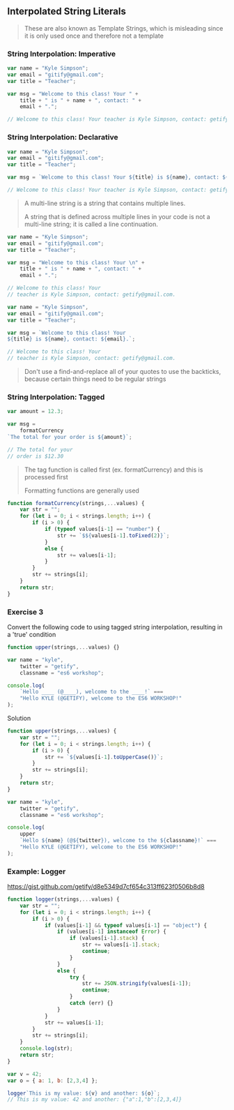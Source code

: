 ## Interpolated String Literals

> These are also known as Template Strings, which is misleading since it is only used once and therefore not a template

### String Interpolation: Imperative

```js
var name = "Kyle Simpson";
var email = "gitify@gmail.com";
var title = "Teacher";

var msg = "Welcome to this class! Your " +
    title + " is " + name + ", contact: " +
    email + ".";

// Welcome to this class! Your teacher is Kyle Simpson, contact: getify@gmail.com.
```

### String Interpolation: Declarative

```js
var name = "Kyle Simpson";
var email = "gitify@gmail.com";
var title = "Teacher";

var msg = `Welcome to this class! Your ${title} is ${name}, contact: ${email}.`;

// Welcome to this class! Your teacher is Kyle Simpson, contact: getify@gmail.com.
```

> A multi-line string is a string that contains multiple lines.
>
> A string that is defined across multiple lines in your code is not a multi-line string; it is called a line continuation.

```js
var name = "Kyle Simpson";
var email = "gitify@gmail.com";
var title = "Teacher";

var msg = "Welcome to this class! Your \n" +
    title + " is " + name + ", contact: " +
    email + ".";

// Welcome to this class! Your 
// teacher is Kyle Simpson, contact: getify@gmail.com.
```

```js
var name = "Kyle Simpson",
var email = "gitify@gmail.com";
var title = "Teacher";

var msg = `Welcome to this class! Your
${title} is ${name}, contact: ${email}.`;

// Welcome to this class! Your
// teacher is Kyle Simpson, contact: getify@gmail.com.
```

> Don't use a find-and-replace all of your quotes to use the backticks, because certain things need to be regular strings

### String Interpolation: Tagged

```js
var amount = 12.3;

var msg =
    formatCurrency
`The total for your order is ${amount}`;

// The total for your
// order is $12.30
```

> The tag function is called first (ex. formatCurrency) and this is processed first
>
> Formatting functions are generally used

```js
function formatCurrency(strings,...values) {
    var str = "";
    for (let i = 0; i < strings.length; i++) {
        if (i > 0) {
            if (typeof values[i-1] == "number") {
                str += `$${values[i-1].toFixed(2)}`;
            }
            else {
                str += values[i-1];
            }
        }
        str += strings[i];
    }
    return str;
}

```

### Exercise 3

Convert the following code to using tagged string interpolation, resulting in a 'true' condition

```js
function upper(strings,...values) {}

var name = "kyle",
    twitter = "getify",
    classname = "es6 workshop";

console.log(
    `Hello ____ (@____), welcome to the ____!` ===
    "Hello KYLE (@GETIFY), welcome to the ES6 WORKSHOP!"
);
```

Solution

```js
function upper(strings,...values) {
    var str = "";
    for (let i = 0; i < strings.length; i++) {
        if (i > 0) {
            str += `${values[i-1].toUpperCase()}`;
        }
        str += strings[i];
    }
    return str;
}

var name = "kyle",
    twitter = "getify",
    classname = "es6 workshop";

console.log(
    upper
    `Hello ${name} (@${twitter}), welcome to the ${classname}!` ===
    "Hello KYLE (@GETIFY), welcome to the ES6 WORKSHOP!"
);
```

### Example: Logger

https://gist.github.com/getify/d8e5349d7cf654c313ff623f0506b8d8

```js
function logger(strings,...values) {
    var str = "";
    for (let i = 0; i < strings.length; i++) {
        if (i > 0) {
            if (values[i-1] && typeof values[i-1] == "object") {
                if (values[i-1] instanceof Error) {
                    if (values[i-1].stack) {
                        str += values[i-1].stack;
                        continue;
                    }
                }
                else {
                    try {
                        str += JSON.stringify(values[i-1]);
                        continue;
                    }
                    catch (err) {}
                }
            }
            str += values[i-1];
        }
        str += strings[i];
    }
    console.log(str);
    return str;
}

var v = 42;
var o = { a: 1, b: [2,3,4] };

logger`This is my value: ${v} and another: ${o}`;
// This is my value: 42 and another: {"a":1,"b":[2,3,4]}
```